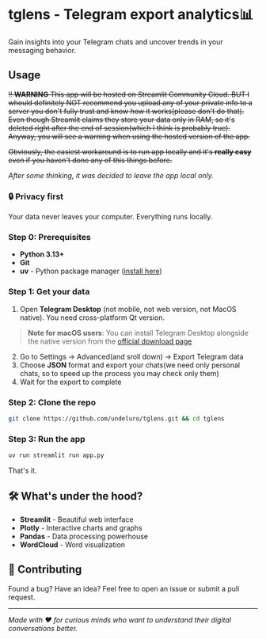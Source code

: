 # tglens - Telegram export analytics📊

Gain insights into your Telegram chats and uncover trends in your messaging behavior.

## Usage
~~‼️ **WARNING** This app will be hosted on Streamlit Community Cloud. BUT I whould definitely NOT recommend you upload any of your private info to a server you don't fully trust and know how it works(please don't do that). Even though Streamlit claims they store your data only in RAM, so it's deleted right after the end of session(which I think is probably true). Anyway, you will see a warning when using the hosted version of the app.~~

~~Obviously, the easiest workaround is to run app locally and it's **really easy** even if you haven't done any of this things before.~~

*After some thinking, it was decided to leave the app local only.*

### 🔒 Privacy first
Your data never leaves your computer. Everything runs locally.

### Step 0: Prerequisites
- **Python 3.13+** 
- **Git** 
- **uv** - Python package manager ([install here](https://docs.astral.sh/uv/getting-started/installation/))

### Step 1: Get your data
1. Open **Telegram Desktop** (not mobile, not web version, not MacOS native). You need cross-platform Qt version.
> **Note for macOS users**: You can install Telegram Desktop alongside the native version from the [official download page](https://desktop.telegram.org/)
2. Go to Settings → Advanced(and sroll down) → Export Telegram data
3. Choose **JSON** format and export your chats(we need only personal chats, so to speed up the process you may check only them)
4. Wait for the export to complete

### Step 2: Clone the repo
```bash
git clone https://github.com/undeluro/tglens.git && cd tglens
```

### Step 3: Run the app
```bash
uv run streamlit run app.py
```

That's it.


## 🛠️ What's under the hood?

- **Streamlit** - Beautiful web interface
- **Plotly** - Interactive charts and graphs  
- **Pandas** - Data processing powerhouse
- **WordCloud** - Word visualization

## 🤝 Contributing

Found a bug? Have an idea? Feel free to open an issue or submit a pull request.

---

*Made with ❤️ for curious minds who want to understand their digital conversations better.* 